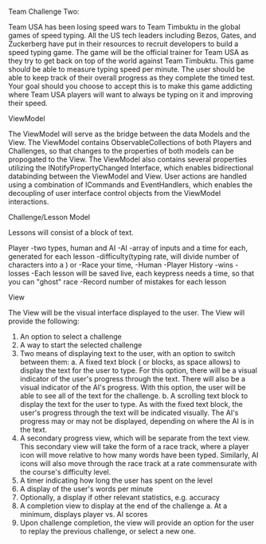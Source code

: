 ﻿Team Challenge Two:

Team USA has been losing speed wars to Team Timbuktu in the global games of speed typing. All the US tech leaders including Bezos, Gates, and Zuckerberg have put in their resources to recruit developers to build a speed typing game. The game will be the official trainer for Team USA as they try to get back on top of the world against Team Timbuktu. This game should be able to measure typing speed per minute. The user should be able to keep track of their overall progress as they complete the timed test. Your goal should you choose to accept this is to make this game addicting where Team USA players will want to always be typing on it and improving their speed.

ViewModel

The ViewModel will serve as the bridge between the data Models and the View. The ViewModel contains ObservableCollections of both Players and Challenges, so that changes to the properties of both models can be propogated to the View. The ViewModel also contains several properties utilizing the INotifyPropertyChanged Interface, which enables bidirectional databinding between the ViewModel and View. User actions are handled using a combination of ICommands and EventHandlers, which enables the decoupling of user interface control objects from the ViewModel interactions. 



Challenge/Lesson Model

Lessons will consist of a block of text.

Player
-two types, human and AI
	-AI
		-array of inputs and a time for each, generated for each lesson
		-difficulty(typing rate, will divide number of characters into a ) or 
		-Race your time, 
	-Human
		-Player History
			-wins
			-losses
			-Each lesson will be saved live, each keypress needs a time, so that you can "ghost" race
			-Record number of mistakes for each lesson


View

The View will be the visual interface displayed to the user. The View will provide the following:

1. An option to select a challenge
2. A way to start the selected challenge
3. Two means of displaying text to the user, with an option to switch between them:
	a. A fixed text block ( or blocks, as space allows) to display the text for the user to type. For this option, there will be a visual indicator of the user's progress through the text. There will also be a visual indicator of the AI's progress. With this option, the user will be able to see all of the text for the challenge.
	b. A scrolling text block to display the text for the user to type. As with the fixed text block, the user's progress through the text will be indicated visually. The AI's progress may or may not be displayed, depending on where the AI is in the text.
4. A secondary progress view, which will be separate from the text view. This secondary view will take the form of a race track, where a player icon will move relative to how many words have been typed. Similarly, AI icons will also move through the race track at a rate commensurate with the course's difficulty level.
5. A timer indicating how long the user has spent on the level
5. A display of the user's words per minute
6. Optionally, a display if other relevant statistics, e.g. accuracy
7. A completion view to display at the end of the challenge
	a. At a minimum, displays player vs. AI scores
8. Upon challenge completion, the view will provide an option for the user to replay the previous challenge, or select a new one.





